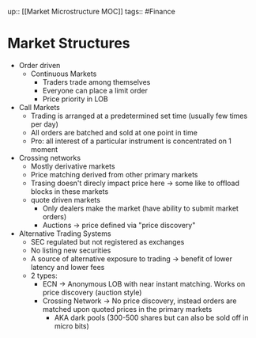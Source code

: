  up:: [[Market Microstructure MOC]]
tags:: #Finance 
# Market Structures
- Order driven
	- Continuous Markets
		- Traders trade among themselves
		- Everyone can place a limit order
		- Price priority in LOB
- Call Markets
	- Trading is arranged at a predetermined set time (usually few times per day)
	- All orders are batched and sold at one point in time
	- Pro: all interest of a particular instrument is concentrated on 1 moment
- Crossing networks
	- Mostly derivative markets
	- Price matching derived from other primary markets
	- Trasing doesn't direcly impact price here -> some like to offload blocks in these markets
	- quote driven markets
		- Only dealers make the market (have ability to submit market orders)
		- Auctions -> price defined via "price discovery"
- Alternative Trading Systems
	- SEC regulated but not registered as exchanges
	- No listing new securities 
	- A source of alternative exposure to trading -> benefit of lower latency and lower fees
	- 2 types:
		- ECN -> Anonymous LOB with near instant matching. Works on price discovery (auction style)
		- Crossing Network -> No price discovery, instead orders are matched upon quoted prices in the primary markets
			- AKA dark pools (300-500 shares but can also be sold off in micro bits)